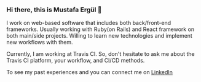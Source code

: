 ### Hi there, this is Mustafa Ergül 👋

<!--
**mustafaergul/mustafaergul** is a ✨ _special_ ✨ repository because its `README.md` (this file) appears on your GitHub profile.

Here are some ideas to get you started:

- 🔭 I’m currently working on Ruby on Rails and React Framework
- 🌱 I’m currently learning Python and React(still :) )
- 👯 I’m looking to collaborate on user/data based projects
- 🤔 I’m looking for help with ...
- 💬 Ask me about Continous Integration/Continoues Deployment, Middleware, Software Architecture
- 📫 How to reach me: ...
- 😄 Pronouns: ...
- ⚡ Fun fact: ...
-->

I work on web-based software that includes both back/front-end frameworks. Usually working with Ruby(on Rails) and React framework on both main/side projects. Willing to learn new technologies and implement new workflows with them.

Currently, I am working at Travis CI. So, don't hesitate to ask me about the Travis CI platform, your workflow, and CI/CD methods. 

To see my past experiences and you can connect me on [LinkedIn](https://www.linkedin.com/in/mustafaergul/)
